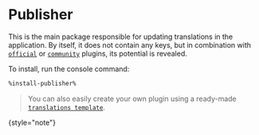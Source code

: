 # Publisher

This is the main package responsible for updating translations in the application.
By itself, it does not contain any keys, but in combination with [`official`](plugins-official.md)
or [`community`](plugins-community.md) plugins, its potential is revealed.

To install, run the console command:

```Bash
%install-publisher%
```

> You can also easily create your own plugin using a
> ready-made [`translations template`](https://github.com/Laravel-Lang/translations-template).
>
{style="note"}
